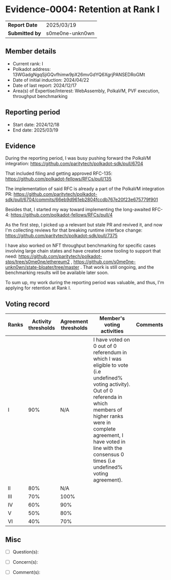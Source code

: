 # Evidence-0004: Retention at Rank I

|                 |                      |
| --------------- | ---------------------|
| **Report Date** | 2025/03/19           |
| **Submitted by**| s0me0ne-unkn0wn      |


## Member details

- Current rank: I
- Polkadot address: 13WGadgNgqSjiGQvfhimw9pX26mvGdYQ6XgrjPANSEDRoGMt
- Date of initial induction: 2024/04/22
- Date of last report: 2024/12/17
- Area(s) of Expertise/Interest: WebAssembly, PolkaVM, PVF execution, throughput benchmarking

## Reporting period

- Start date: 2024/12/18
- End date: 2025/03/19

## Evidence

During the reporting period, I was busy pushing forward the PolkaVM integration: https://github.com/paritytech/polkadot-sdk/pull/6704

That included filing and getting approved RFC-135: https://github.com/polkadot-fellows/RFCs/pull/135

The implementation of said RFC is already a part of the PolkaVM integration PR: https://github.com/paritytech/polkadot-sdk/pull/6704/commits/66eb9d961eb2804fccdb767e20f23e675779f901

Besides that, I started my way toward implementing the long-awaited RFC-4: https://github.com/polkadot-fellows/RFCs/pull/4

As the first step, I picked up a relevant but stale PR and revived it, and now I'm collecting reviews for that breaking runtime interface change: https://github.com/paritytech/polkadot-sdk/pull/7375

I have also worked on NFT throughput benchmarking for specific cases involving large chain states and have created some tooling to support that need: https://github.com/paritytech/polkadot-stps/tree/s0me0ne/ethereum2 , https://github.com/s0me0ne-unkn0wn/state-bloater/tree/master .
That work is still ongoing, and the benchmarking results will be available later soon.

To sum up, my work during the reporting period was valuable, and thus, I'm applying for retention at Rank I.

## Voting record

|  Ranks | Activity thresholds | Agreement thresholds | Member's voting activities | Comments |
|---|---|---|---|---|
|I  |90%   |N/A   | I have voted on 0 out of 0 referendum in which I was eligible to vote (i.e undefined% voting activity). Out of 0 referenda in which members of higher ranks were in complete agreement, I have voted in line with the consensus 0 times (i.e undefined% voting agreement).  |  |
|II |80%   |N/A   |   |  |
|III|70%   |100%  |   |  |
|IV |60%   |90%   |   |  |
|V  |50%   |80%   |   |  |
|VI |40%   |70%   |   |  |


## Misc

- [ ] Question(s): 

- [ ] Concern(s): 

- [ ] Comment(s): 
